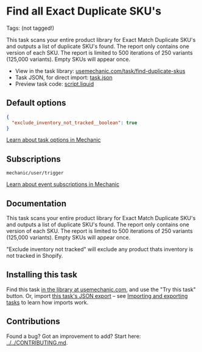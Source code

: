 # Find all Exact Duplicate SKU's

Tags: (not tagged!)

This task scans your entire product library for Exact Match Duplicate SKU's and outputs a list of duplicate SKU's found.
The report only contains one version of each SKU.
The report is limited to 500 iterations of 250 variants (125,000 variants). 
Empty SKUs will appear once.

* View in the task library: [usemechanic.com/task/find-duplicate-skus](https://usemechanic.com/task/find-duplicate-skus)
* Task JSON, for direct import: [task.json](../../tasks/find-duplicate-skus.json)
* Preview task code: [script.liquid](./script.liquid)

## Default options

```json
{
  "exclude_inventory_not_tracked__boolean": true
}
```

[Learn about task options in Mechanic](https://docs.usemechanic.com/article/471-task-options)

## Subscriptions

```liquid
mechanic/user/trigger
```

[Learn about event subscriptions in Mechanic](https://docs.usemechanic.com/article/408-subscriptions)

## Documentation

This task scans your entire product library for Exact Match Duplicate SKU's and outputs a list of duplicate SKU's found.
The report only contains one version of each SKU.
The report is limited to 500 iterations of 250 variants (125,000 variants). 
Empty SKUs will appear once.

"Exclude inventory not tracked" will exclude any product thats inventory is not tracked in Shopify.

## Installing this task

Find this task [in the library at usemechanic.com](https://usemechanic.com/task/find-duplicate-skus), and use the "Try this task" button. Or, import [this task's JSON export](../../tasks/find-duplicate-skus.json) – see [Importing and exporting tasks](https://docs.usemechanic.com/article/505-importing-and-exporting-tasks) to learn how imports work.

## Contributions

Found a bug? Got an improvement to add? Start here: [../../CONTRIBUTING.md](../../CONTRIBUTING.md).
